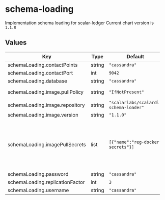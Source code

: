 # schema-loading

Implementation schema loading for scalar-ledger
Current chart version is `1.1.0`

## Values

| Key | Type | Default | Description |
|-----|------|---------|-------------|
| schemaLoading.contactPoints | string | `"cassandra"` |  |
| schemaLoading.contactPort | int | `9042` |  |
| schemaLoading.database | string | `"cassandra"` |  |
| schemaLoading.image.pullPolicy | string | `"IfNotPresent"` | Specify a imagePullPolicy |
| schemaLoading.image.repository | string | `"scalarlabs/scalardl-schema-loader"` | Docker image |
| schemaLoading.image.version | string | `"1.1.0"` |  |
| schemaLoading.imagePullSecrets | list | `[{"name":"reg-docker-secrets"}]` | Optionally specify an array of imagePullSecrets. Secrets must be manually created in the namespace. |
| schemaLoading.password | string | `"cassandra"` |  |
| schemaLoading.replicationFactor | int | `3` |  |
| schemaLoading.username | string | `"cassandra"` |  |
